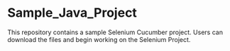 # Sample_Java_Project
This repository contains a sample Selenium Cucumber project. Users can download the files and begin working on the Selenium Project.
